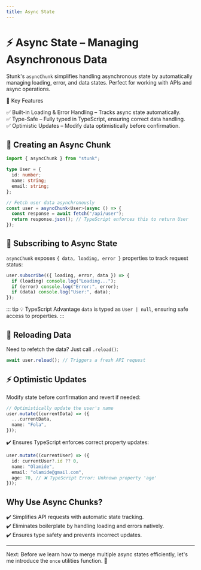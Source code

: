 ```yaml
---
title: Async State
---
```


# ⚡ Async State – Managing Asynchronous Data

Stunk's `asyncChunk` simplifies handling asynchronous state by automatically managing loading, error, and data states. Perfect for working with APIs and async operations.

🚀 Key Features

✅ Built-in Loading & Error Handling – Tracks async state automatically.  
✅ Type-Safe – Fully typed in TypeScript, ensuring correct data handling.  
✅ Optimistic Updates – Modify data optimistically before confirmation.

## 🔗 Creating an Async Chunk

```typescript
import { asyncChunk } from "stunk";

type User = {
  id: number;
  name: string;
  email: string;
};

// Fetch user data asynchronously
const user = asyncChunk<User>(async () => {
  const response = await fetch("/api/user");
  return response.json(); // TypeScript enforces this to return User
});
```

## 📡 Subscribing to Async State

`asyncChunk` exposes `{ data, loading, error }` properties to track request status:

```typescript
user.subscribe(({ loading, error, data }) => {
  if (loading) console.log("Loading...");
  if (error) console.log("Error:", error);
  if (data) console.log("User:", data);
});
```

::: tip 💡 TypeScript Advantage
`data` is typed as `User | null`, ensuring safe access to properties.
:::

## 🔄 Reloading Data

Need to refetch the data? Just call `.reload()`:

```typescript
await user.reload(); // Triggers a fresh API request
```

## ⚡ Optimistic Updates

Modify state before confirmation and revert if needed:

```typescript
// Optimistically update the user's name
user.mutate((currentData) => ({
  ...currentData,
  name: "Fola",
}));
```

✔️ Ensures TypeScript enforces correct property updates:

```typescript
user.mutate((currentUser) => ({
  id: currentUser?.id ?? 0,
  name: "Olamide",
  email: "olamide@gmail.com",
  age: 70, // ❌ TypeScript Error: Unknown property 'age'
}));
```

## Why Use Async Chunks?

✔️ Simplifies API requests with automatic state tracking.  
✔️ Eliminates boilerplate by handling loading and errors natively.  
✔️ Ensures type safety and prevents incorrect updates.

---

Next: Before we learn how to merge multiple async states efficiently, let's me introduce the `once` utilities function. 🚀
